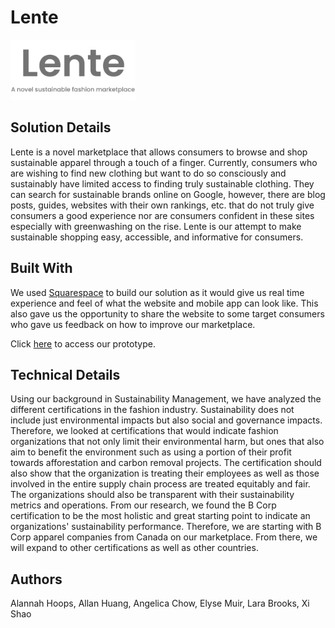 # Lente
<img src="Lente%20Logo%20with%20Tagline.png" width = "200">


## Solution Details
Lente is a novel marketplace that allows consumers to browse and shop sustainable apparel through a touch of a finger. Currently, consumers who are wishing to find new clothing but want to do so consciously and sustainably have limited access to finding truly sustainable clothing. They can search for sustainable brands online on Google, however, there are blog posts, guides, websites with their own rankings, etc. that do not truly give consumers a good experience nor are consumers confident in these sites especially with greenwashing on the rise. Lente is our attempt to make sustainable shopping easy, accessible, and informative for consumers.

## Built With
We used [Squarespace](https://www.squarespace.com/) to build our solution as it would give us real time experience and feel of what the website and mobile app can look like. This also gave us the opportunity to share the website to some target consumers who gave us feedback on how to improve our marketplace.

Click [here](https://lente.squarespace.com/) to access our prototype.

## Technical Details
Using our background in Sustainability Management, we have analyzed the different certifications in the fashion industry. Sustainability does not include just environmental impacts but also social and governance impacts. Therefore, we looked at certifications that would indicate fashion organizations that not only limit their environmental harm, but ones that also aim to benefit the environment such as using a portion of their profit towards afforestation and carbon removal projects. The certification should also show that the organization is treating their employees as well as those involved in the entire supply chain process are treated equitably and fair. The organizations should also be transparent with their sustainability metrics and operations. From our research, we found the B Corp certification to be the most holistic and great starting point to indicate an organizations' sustainability performance. Therefore, we are starting with B Corp apparel companies from Canada on our marketplace. From there, we will expand to other certifications as well as other countries.



## Authors
Alannah Hoops, Allan Huang, Angelica Chow, Elyse Muir, Lara Brooks, Xi Shao


